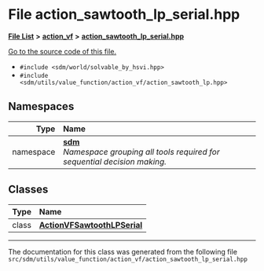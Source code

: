 
# File action\_sawtooth\_lp\_serial.hpp

<link rel="stylesheet" href="https://cdnjs.cloudflare.com/ajax/libs/KaTeX/0.5.1/katex.min.css">
<link rel="stylesheet" href="https://cdn.jsdelivr.net/github-markdown-css/2.2.1/github-markdown.css"/>



[**File List**](files.md) **>** [**action\_vf**](dir_d1aeb2fe2f9787dc1bfb67b37cd039f2.md) **>** [**action\_sawtooth\_lp\_serial.hpp**](action__sawtooth__lp__serial_8hpp.md)

[Go to the source code of this file.](action__sawtooth__lp__serial_8hpp_source.md)



* `#include <sdm/world/solvable_by_hsvi.hpp>`
* `#include <sdm/utils/value_function/action_vf/action_sawtooth_lp.hpp>`









## Namespaces

| Type | Name |
| ---: | :--- |
| namespace | [**sdm**](namespacesdm.md) <br>_Namespace grouping all tools required for sequential decision making._  |

## Classes

| Type | Name |
| ---: | :--- |
| class | [**ActionVFSawtoothLPSerial**](classsdm_1_1ActionVFSawtoothLPSerial.md) <br> |














------------------------------
The documentation for this class was generated from the following file `src/sdm/utils/value_function/action_vf/action_sawtooth_lp_serial.hpp`
